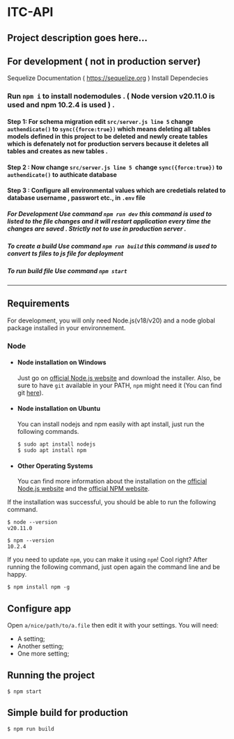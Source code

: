 # ITC-API

Project description goes here...
---------------------------------------------------------------------------------------------------------------------------
## For development ( not in production server) 
Sequelize Documentation ( https://sequelize.org )
  Install Dependecies
 ### Run `npm i` to install nodemodules . ( Node version v20.11.0 is used and npm 10.2.4 is used ) .
 
  #### Step 1: For schema migration edit `src/server.js line 5` change ` authendicate() ` to `sync({force:true})` which means deleting all tables models defined in this   project to be deleted and newly create tables which is defenately not for production servers because it deletes all tables and creates as new tables .
 #### Step 2 : Now change  `src/server.js line 5 `change `sync({force:true})` to `authendicate()` to authicate database
 #### Step 3 : Configure all environmental values which are credetials related to database username , passwort etc., in `.env` file
 ##### For Development Use command ` npm run dev ` this command is used to listed to the file changes and it will restart application every time the changes are saved . Strictly not to use in production server . 
 ##### To create a build Use command ` npm run build ` this command is used to convert ts files to js file for deployment
 ##### To run build file Use command ` npm start `
---------------------------------------------------------------------------------------------------------------------------
## Requirements

For development, you will only need Node.js(v18/v20) and a node global package installed in your environnement.

### Node
- #### Node installation on Windows

  Just go on [official Node.js website](https://nodejs.org/) and download the installer.
Also, be sure to have `git` available in your PATH, `npm` might need it (You can find git [here](https://git-scm.com/)).

- #### Node installation on Ubuntu

  You can install nodejs and npm easily with apt install, just run the following commands.

      $ sudo apt install nodejs
      $ sudo apt install npm

- #### Other Operating Systems
  You can find more information about the installation on the [official Node.js website](https://nodejs.org/) and the [official NPM website](https://npmjs.org/).

If the installation was successful, you should be able to run the following command.

    $ node --version
    v20.11.0

    $ npm --version
    10.2.4

If you need to update `npm`, you can make it using `npm`! Cool right? After running the following command, just open again the command line and be happy.

    $ npm install npm -g

## Configure app

Open `a/nice/path/to/a.file` then edit it with your settings. You will need:

- A setting;
- Another setting;
- One more setting;

## Running the project

    $ npm start

## Simple build for production

    $ npm run build
